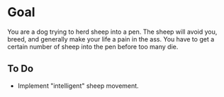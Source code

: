 # Goal

You are a dog trying to herd sheep into a pen.  The sheep will avoid you, breed, and generally make your life a pain in the ass.  You have to get a certain number of sheep into the pen before too many die.

## To Do

- Implement "intelligent" sheep movement.
